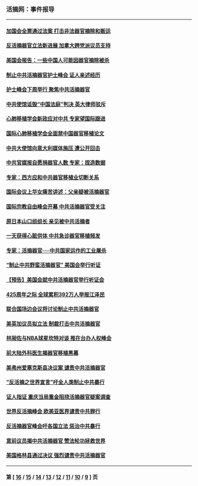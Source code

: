 ### 活摘网：事件报导
---
#### [加国会全票通过法案 打击非法器官摘除和贩运](../../pages/nf5877/n13884924.md?01060430) 
#### [反活摘器官立法新进展 加拿大跨党派议员支持](../../pages/nf5877/n13876061.md?01060430) 
#### [美国会报告：一些中国人可能因器官摘除被杀](../../pages/nf5877/n13867964.md?01060430) 
#### [制止中共活摘器官护士峰会 证人亲述经历](../../pages/nf5877/n13859007.md?01060430) 
#### [护士峰会下周举行 聚焦中共活摘器官](../../pages/nf5877/n13855418.md?01060430) 
#### [中共使馆诋毁“中国法庭”判决 英大律师驳斥](../../pages/nf5877/n13833945.md?01060430) 
#### [心肺移植学会新政应对中共 专家望国际跟进](../../pages/nf5877/n13829043.md?01060430) 
#### [国际心肺移植学会全面禁中国器官移植论文](../../pages/nf5877/n13827785.md?01060430) 
#### [中共大使馆向意大利媒体施压 遭公开回击](../../pages/nf5877/n13826038.md?01060430) 
#### [中共官媒报自愿捐器官人数 专家：捏造数据](../../pages/nf5877/n13814130.md?01060430) 
#### [专家：西方应和中共器官移植业切断关系](../../pages/nf5877/n13772828.md?01060430) 
#### [国际会议上华女痛苦讲述：父亲疑被活摘器官](../../pages/nf5877/n13771583.md?01060430) 
#### [国际宗教自由峰会开幕 中共活摘器官受关注](../../pages/nf5877/n13769995.md?01060430) 
#### [原日本山口组组长 亲见被中共活摘者](../../pages/nf5877/n13767360.md?01060430) 
#### [一天获得心脏供体 中共急诊器官移植频发](../../pages/nf5877/n13764689.md?01060430) 
#### [专家：活摘器官──中共国家运作的工业屠杀](../../pages/nf5877/n13761178.md?01060430) 
#### [“制止中共野蛮活摘器官” 美国会举行听证](../../pages/nf5877/n13735831.md?01060430) 
#### [【预告】美国会就中共活摘器官举行听证会](../../pages/nf5877/n13732843.md?01060430) 
#### [425周年之际 全球累积392万人举报江泽民](../../pages/nf5877/n13719232.md?01060430) 
#### [联合国场边会议将讨论制止中共活摘器官](../../pages/nf5877/n13656361.md?01060430) 
#### [美英加议员拟立法 制裁打击中共活摘器官](../../pages/nf5877/n13430251.md?01060430) 
#### [林昶佐与NBA球星坎特对谈 推在台办人权峰会](../../pages/nf5877/n13414467.md?01060430) 
#### [前大陆外科医生揭器官移植黑幕](../../pages/nf5877/n13401416.md?01060430) 
#### [美弗州爱塞克斯县决议案 谴责中共活摘器官](../../pages/nf5877/n13320919.md?01060430) 
#### [“反活摘之世界宣言”吁全人类制止中共暴行](../../pages/nf5877/n13259730.md?01060430) 
#### [证人指证 重庆当局重金阻挠活摘器官疑案调查](../../pages/nf5877/n13259127.md?01060430) 
#### [世界反活摘峰会 欧美亚医界谴责中共罪行](../../pages/nf5877/n13253550.md?01060430) 
#### [反活摘器官峰会吁各国立法 惩治中共暴行](../../pages/nf5877/n13245052.md?01060430) 
#### [意前议员揭中共活摘器官 赞法轮功拯救世界](../../pages/nf5877/n13203445.md?01060430) 
#### [美国格林县通过决议 强烈谴责中共活摘器官](../../pages/nf5877/n13119367.md?01060430) 

---
#### 第 [ [16](./16.md?01060430) / [15](./15.md?01060430) / [14](./14.md?01060430) / [13](./13.md?01060430) / [12](./12.md?01060430) / [11](./11.md?01060430) / [10](./10.md?01060430) / [9](./9.md?01060430) ] 页
